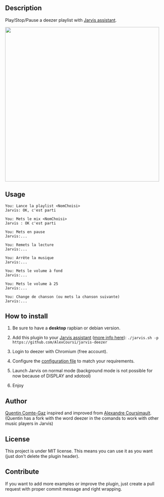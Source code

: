 ## Description
Play/Stop/Pause a deezer playlist with <a target="_blank" href="http://domotiquefacile.fr/jarvis/">Jarvis assistant</a>.


<img src="https://raw.githubusercontent.com/QuentinCG/jarvis-deezer/master/presentation.png" width="500">


## Usage
```
You: Lance la playlist <NomChoisi>
Jarvis: OK, c'est parti

You: Mets le mix <NomChoisi>
Jarvis : OK c'est parti

You: Mets en pause
Jarvis:...

You: Remets la lecture
Jarvis:...

You: Arrête la musique
Jarvis:...

You: Mets le volume à fond
Jarvis:...

You: Mets le volume à 25
Jarvis:...

You: Change de chanson (ou mets la chanson suivante)
Jarvis:...
```


## How to install

1) Be sure to have a <b>desktop</b> rapbian or debian version.

2) Add this plugin to your <a target="_blank" href="http://domotiquefacile.fr/jarvis/">Jarvis assistant</a> (<a target="_blank" href="http://domotiquefacile.fr/jarvis/content/plugins">more info here</a>): ```./jarvis.sh -p https://github.com/AlexCoursi/jarvis-deezer```

3) Login to deezer with Chromium (free account).

4) Configure the <a target="_blank" href="https://github.com/AlexCoursi/jarvis-deezer/blob/master/config.sh">configuration file</a> to match your requirements.

5) Launch Jarvis on normal mode (background mode is not possible for now because of DISPLAY and xdotool)

6) Enjoy


## Author
[Quentin Comte-Gaz](http://quentin.comte-gaz.com/) inspired and improved from [Alexandre Coursimault](https://github.com/AlexCoursi/jarvis-deezer).
(Quentin has a fork with the word deezer in the comands to work with other music players in Jarvis)

## License

This project is under MIT license. This means you can use it as you want (just don't delete the plugin header).


## Contribute

If you want to add more examples or improve the plugin, just create a pull request with proper commit message and right wrapping.

